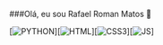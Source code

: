 ###Olá, eu sou Rafael Roman Matos 🤙

[![PYTHON](https://img.shields.io/badge/Python-3776AB?style=for-the-badge&logo=python&logoColor=white)][![HTML](https://img.shields.io/badge/HTML5-E34F26?style=for-the-badge&logo=html5&logoColor=white)][![CSS3](https://img.shields.io/badge/CSS3-1572B6?style=for-the-badge&logo=css3&logoColor=white)][![JS](https://img.shields.io/badge/JavaScript-323330?style=for-the-badge&logo=javascript&logoColor=F7DF1E)]

